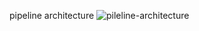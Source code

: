 pipeline architecture
![pileline-architecture](https://github.com/user-attachments/assets/af197fa4-ae47-42f5-814c-d8f03f92eaae)



